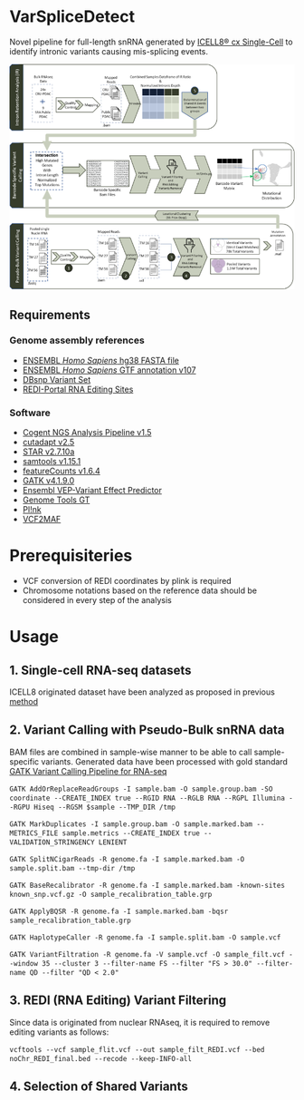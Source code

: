 # VarSpliceDetect
Novel pipeline for full-length snRNA generated by [ICELL8&reg; cx Single-Cell](https://www.takarabio.com/products/automation-systems/icell8-system-and-software/icell8-cx-single-cell-system) to identify intronic variants causing mis-splicing events.

![alt text](pipeline_splicing_variants.png)

## Requirements
### Genome assembly references
- [ENSEMBL _Homo Sapiens_ hg38 FASTA file](http://ftp.ensembl.org/pub/release-107/fasta/homo_sapiens/dna/Homo_sapiens.GRCh38.dna.primary_assembly.fa.gz)
- [ENSEMBL _Homo Sapiens_ GTF annotation v107](http://ftp.ensembl.org/pub/release-103/gtf/homo_sapiens/Homo_sapiens.GRCh38.107.gtf.gz)
- [DBsnp Variant Set](https://ftp.ncbi.nih.gov/snp/organisms/human_9606/VCF/)
- [REDI-Portal RNA Editing Sites](http://srv00.recas.ba.infn.it/webshare/ATLAS/donwload/TABLE1_hg38.txt.gz)
### Software
- [Cogent NGS Analysis Pipeline v1.5](https://www.takarabio.com/products/automation-systems/icell8-system-and-software/bioinformatics-tools/cogent-ngs-analysis-pipeline)
- [cutadapt v2.5](https://cutadapt.readthedocs.io/en/stable/)
- [STAR v2.7.10a](https://github.com/alexdobin/STAR)
- [samtools v1.15.1](https://www.htslib.org/)
- [featureCounts v1.6.4](https://cutadapt.readthedocs.io/en/stable/)
- [GATK v4.1.9.0](https://gatk.broadinstitute.org/hc/en-us)
- [Ensembl VEP-Variant Effect Predictor](https://github.com/Ensembl/ensembl-vep)
- [Genome Tools GT](http://genometools.org/tools/gt.html)
- [Pl!nk](https://zzz.bwh.harvard.edu/plink/)
- [VCF2MAF](https://github.com/mskcc/vcf2maf)

# Prerequisiteries
- VCF conversion of REDI coordinates by plink is required
- Chromosome notations based on the reference data should be considered in every step of the analysis

# Usage
## 1. Single-cell RNA-seq datasets
ICELL8 originated dataset have been analyzed as proposed in previous [method](https://github.com/UKHG-NIG/single-cell-cellenion-icell8#1-single-cell-rna-seq-datasets)

## 2. Variant Calling with Pseudo-Bulk snRNA data
BAM files are combined in sample-wise manner to be able to call sample-specific variants.
Generated data have been processed with gold standard [GATK Variant Calling Pipeline for RNA-seq](https://gatk.broadinstitute.org/hc/en-us/articles/360035531192-RNAseq-short-variant-discovery-SNPs-Indels-)

```Shell
GATK AddOrReplaceReadGroups -I sample.bam -O sample.group.bam -SO coordinate --CREATE_INDEX true --RGID RNA --RGLB RNA --RGPL Illumina --RGPU Hiseq --RGSM $sample --TMP_DIR /tmp
```
```Shell
GATK MarkDuplicates -I sample.group.bam -O sample.marked.bam --METRICS_FILE sample.metrics --CREATE_INDEX true --VALIDATION_STRINGENCY LENIENT
```
```Shell
GATK SplitNCigarReads -R genome.fa -I sample.marked.bam -O sample.split.bam --tmp-dir /tmp
```
```Shell
GATK BaseRecalibrator -R genome.fa -I sample.marked.bam -known-sites known_snp.vcf.gz -O sample_recalibration_table.grp
```
```Shell
GATK ApplyBQSR -R genome.fa -I sample.marked.bam -bqsr sample_recalibration_table.grp 
```
```Shell
GATK HaplotypeCaller -R genome.fa -I sample.split.bam -O sample.vcf
```
```Shell
GATK VariantFiltration -R genome.fa -V sample.vcf -O sample_filt.vcf --window 35 --cluster 3 --filter-name FS --filter "FS > 30.0" --filter-name QD --filter "QD < 2.0"
```

## 3. REDI (RNA Editing) Variant Filtering
Since data is originated from nuclear RNAseq, it is required to remove editing variants as follows:

```Shell
vcftools --vcf sample_flit.vcf --out sample_filt_REDI.vcf --bed noChr_REDI_final.bed --recode --keep-INFO-all
```
## 4. Selection of Shared Variants


